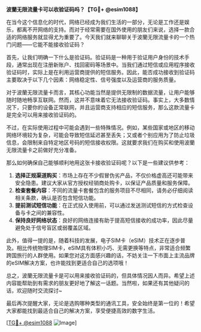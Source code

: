 **波蘭无限流量卡可以收验证码吗？【TG💪+ @esim1088】**

在当今这个信息化的时代，网络已经成为我们生活的一部分，无论是工作还是娱乐，都离不开网络的支持。而对于经常需要在国外使用的朋友们来说，选择一款合适的网络服务就显得尤为重要了。今天我们就来聊聊关于波蘭无限流量卡的一个热门问题——它能不能接收验证码？

首先，让我们明确一下什么是验证码。验证码是一种用于验证用户身份的技术手段，通常出现在注册新账户、找回密码等场景中。当我们通过短信或应用程序接收验证码时，实际上是在利用运营商提供的短信服务。因此，能否成功接收到验证码主要取决于以下几个因素：网络稳定性、信号强度以及运营商的服务质量。

对于波蘭无限流量卡而言，其核心功能当然是提供无限制的数据流量，让用户能够随时随地畅享互联网。然而，这并不意味着它无法接收验证码。事实上，大多数情况下，只要你的设备正常联网，并且运营商支持相应的短信服务，那么这款流量卡是完全可以用来接收验证码的。

不过，在实际使用过程中可能会遇到一些特殊情况。例如，某些国家或地区的移动网络环境较为复杂，可能会导致短信延迟甚至丢失；又或者个别应用为了防止垃圾信息，会限制来自特定地区号码的短信接收权限。这就要求我们在购买和使用波蘭无限流量卡之前做好充分准备。

那么如何确保自己能够顺利地用这张卡接收验证码呢？以下是一些建议供参考：

1. **选择正规渠道购买**：市场上存在不少假冒伪劣产品，不仅价格虚高还可能带来安全隐患。建议大家从官方授权经销商处购卡，以保证产品质量和服务保障。
2. **检查套餐内容**：不同的流量卡套餐包含的服务项目不尽相同，请务必仔细阅读相关条款，确认是否包含短信功能。
3. **提前测试短信功能**：在正式投入使用前，可以通过发送测试短信的方式检查设备与卡之间的兼容性。
4. **保持良好网络状态**：良好的网络连接有助于提高短信接收的成功率，因此尽量避免处于信号盲区或弱覆盖区域。

此外，值得一提的是，随着科技的发展，电子SIM卡（eSIM）技术正在逐步普及。相比传统物理SIM卡，eSIM具有体积小巧、无需更换等特点，非常适合频繁跨国旅行的人群使用。如果您对这方面感兴趣的话，不妨关注一下市面上主流品牌的eSIM解决方案，也许能找到更适合自己的选项哦！

总之，波蘭无限流量卡是可以用来接收验证码的，但具体情况因人而异。希望上述内容能帮助到有需求的朋友更好地了解这一话题。当然啦，如果还有其他疑问的话，欢迎随时交流探讨~ 

最后再次提醒大家，无论是选购哪种类型的通讯工具，安全始终是第一位的！希望大家都能找到最适合自己的解决方案，享受便捷高效的数字生活。

[[TG💪+ @esim1088](https://t.me/s/esim1088) ![Image](https://i.postimg.cc/4NQfJmqS/Snipaste-2025-05-13-00-14-12.png)]